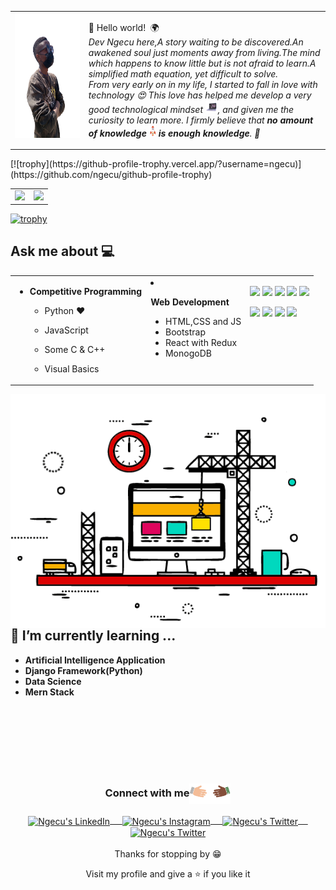 

<table cellpadding="0">
  <tr style="padding: 0">
    <!-- GitHub Stats Card -->  
    <td valign="top"><img height="200" width="600" src="./me.png"/></td>
    <!-- GitHub Top Language Card -->
    <td valign="top">
	    
👋  Hello world!&nbsp;  🌍
	    <br/>
	  <em>Dev Ngecu here,A story waiting to be discovered.An awakened soul just moments away from living.The mind which happens to know little but is not afraid to learn.A simplified math equation, yet difficult to solve.
	<br/>
	From very early on in my life, I started to fall in love with technology 😍 This love has helped me develop a very good technological mindset <img src="https://github.com/ngecu/ngecu/blob/master/laptop.gif" height="20px"/>, and given me the curiosity to learn more. I firmly believe that **no amount of knowledge <img src="https://github.com/ngecu/ngecu/blob/master/rocket (1).gif" height="18px"> is enough knowledge**. 🧠</em>
	  </td>
  </tr>
</table>


<table cellpadding="0">
  <tr style="padding: 0">
    <!-- GitHub Stats Card -->  
    <td valign="top"><img height="200" src="https://github-readme-stats.vercel.app/api?username=ngecu&count_private=true&show_icons=true&theme=tokyonight&hide_border=true&custom_title=My%20GitHub%20Stats"/></td>
    <!-- GitHub Top Language Card -->
    <td valign="top"><img height="200" src="https://github-readme-stats.vercel.app/api/top-langs/?username=snsakib&langs_count=6&layout=compact&theme=tokyonight&hide_border=true&hide=HTML&custom_title=Top%20Languages"/></td>
  </tr>
	<tr>[![trophy](https://github-profile-trophy.vercel.app/?username=ngecu)](https://github.com/ngecu/github-profile-trophy) </tr>
</table>

[![trophy](https://github-profile-trophy.vercel.app/?username=ryo-ma)](https://github.com/ryo-ma/github-profile-trophy)
## Ask me about :computer: 
<table cellpadding="0">
  <tr style="padding: 0">
    <!-- GitHub Stats Card -->  
    <td valign="top">


- **Competitive Programming**
	- Python ❤️
	- JavaScript
	- Some C & C++
  - Visual Basics

	  </td>

    <td valign="top">
- **Web Development**
	- HTML,CSS and JS 
	- Bootstrap
	- React with Redux
	- MonogoDB

	    
	
	  
	  
    <td valign="top">
<code><a href="https://developer.mozilla.org/en-US/docs/Web/HTML" target="_blank"><img height="50" src="https://www.vectorlogo.zone/logos/w3_html5/w3_html5-icon.svg"></a></code>
<code><a href="https://www.python.org/" target="_blank"><img height="50" src="https://www.vectorlogo.zone/logos/python/python-ar21.svg"></a></code>
<code><a href="https://www.linux.org/" target="_blank"><img height="50" src="https://www.vectorlogo.zone/logos/linux/linux-ar21.svg"></a></code>
<code><a href="https://reactjs.org/" target="_blank"><img height="50" src="https://www.vectorlogo.zone/logos/reactjs/reactjs-ar21.svg"></a></code>
<code><a href="https://reactjs.org/" target="_blank"><img height="50" src="https://www.vectorlogo.zone/logos/angular/angular-ar21.svg"></a></code>

<code><a href="https://www.djangoproject.com/" target="_blank"><img height="50" src="https://www.vectorlogo.zone/logos/djangoproject/djangoproject-icon.svg"></a></code>
<code><a href="https://www.javascript.com/" target="_blank"><img height="50" src="https://www.vectorlogo.zone/logos/javascript/javascript-ar21.svg"></a></code>
<code><a href="https://reactjs.org/" target="_blank"><img height="50" src="https://www.vectorlogo.zone/logos/php/php-horizontal.svg"></a></code>
<code><a href="https://www.typescriptlang.org/" target="_blank"><img height="50" src="https://www.vectorlogo.zone/logos/typescriptlang/typescriptlang-icon.svg"></a></code>



  </tr>
</table>

<img align="right" src="https://github.com/ngecu/ngecu/blob/master/software_innovation1.gif"/>

<br/><br/>

## 🌱 I’m currently learning ...
- **Artificial Intelligence Application**
- **Django Framework(Python)**
- **Data Science**
- **Mern Stack**

<br/>
<br/>
<br/>
<br/>
<br/>
<br/>


<div align="center">
  <h3 align="center">Connect with me<img align="center" src="https://github.com/ngecu/ngecu/blob/master/handshake.gif" height="33px" /></h3> 
</div>
<p align="center">
 <a href="https://www.linkedin.com/in/robinson-ngecu-6a037688/" target="blank">
  <img align="center" alt="Ngecu's LinkedIn" width="30px" src="https://www.vectorlogo.zone/logos/linkedin/linkedin-icon.svg" /> &nbsp; &nbsp;
 </a>
 <a href="https://www.instagram.com/devngecu/" target="blank">
  <img align="center" alt="Ngecu's Instagram" width="30px" src="https://www.vectorlogo.zone/logos/instagram/instagram-icon.svg" /> &nbsp; &nbsp;
 </a>
 <a href="https://twitter.com/_ngecu_" target="blank">
  <img align="center" alt="Ngecu's Twitter" width="30px" src="https://www.vectorlogo.zone/logos/twitter/twitter-official.svg" /> &nbsp; &nbsp;
 </a>
 <a href="https://www.youtube.com/channel/UCUEr3z34uxW_3r0ruUxqzkw" target="blank">
  <img align="center" alt="Ngecu's Twitter" width="30px" src="https://www.vectorlogo.zone/logos/youtube/youtube-icon.svg" />
 </a> 
  <br/>
  <br/>
  Thanks for stopping by 😁<br/>
</p>
<div align="center">
Visit my profile and give a ⭐️ if you like it</p>
</div>

